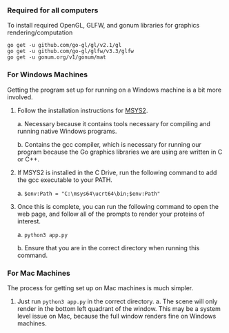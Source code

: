 ### Required for all computers ###
To install required OpenGL, GLFW, and gonum libraries for graphics rendering/computation
```
go get -u github.com/go-gl/gl/v2.1/gl
go get -u github.com/go-gl/glfw/v3.3/glfw
go get -u gonum.org/v1/gonum/mat
```

### For Windows Machines ###
Getting the program set up for running on a Windows machine is a bit more involved.
1. Follow the installation instructions for [MSYS2](msys2.org).
   
   a. Necessary because it contains tools necessary for compiling and running native Windows programs.

   b. Contains the gcc compiler, which is necessary for running our program because the Go graphics libraries we are using are written in C or C++.
3. If MSYS2 is installed in the C Drive, run the following command to add the gcc executable to your PATH.
   
   a. ```$env:Path = "C:\msys64\ucrt64\bin;$env:Path"```
   
4. Once this is complete, you can run the following command to open the web page, and follow all of the prompts to render your proteins of interest.
   
   a. ```python3 app.py```

   b. Ensure that you are in the correct directory when running this command.

### For Mac Machines ###
The process for getting set up on Mac machines is much simpler.
1. Just run ```python3 app.py``` in the correct directory.
   a. The scene will only render in the bottom left quadrant of the window. This may be a system level issue on Mac, because the full window renders fine on Windows machines.
   


